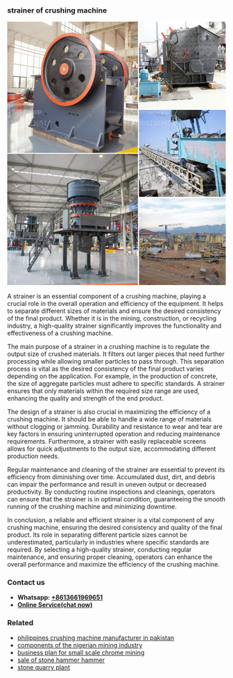 <h3>strainer of crushing machine</h3><img src='1708587451.jpg' alt=''><p>A strainer is an essential component of a crushing machine, playing a crucial role in the overall operation and efficiency of the equipment. It helps to separate different sizes of materials and ensure the desired consistency of the final product. Whether it is in the mining, construction, or recycling industry, a high-quality strainer significantly improves the functionality and effectiveness of a crushing machine.</p><p>The main purpose of a strainer in a crushing machine is to regulate the output size of crushed materials. It filters out larger pieces that need further processing while allowing smaller particles to pass through. This separation process is vital as the desired consistency of the final product varies depending on the application. For example, in the production of concrete, the size of aggregate particles must adhere to specific standards. A strainer ensures that only materials within the required size range are used, enhancing the quality and strength of the end product.</p><p>The design of a strainer is also crucial in maximizing the efficiency of a crushing machine. It should be able to handle a wide range of materials without clogging or jamming. Durability and resistance to wear and tear are key factors in ensuring uninterrupted operation and reducing maintenance requirements. Furthermore, a strainer with easily replaceable screens allows for quick adjustments to the output size, accommodating different production needs.</p><p>Regular maintenance and cleaning of the strainer are essential to prevent its efficiency from diminishing over time. Accumulated dust, dirt, and debris can impair the performance and result in uneven output or decreased productivity. By conducting routine inspections and cleanings, operators can ensure that the strainer is in optimal condition, guaranteeing the smooth running of the crushing machine and minimizing downtime.</p><p>In conclusion, a reliable and efficient strainer is a vital component of any crushing machine, ensuring the desired consistency and quality of the final product. Its role in separating different particle sizes cannot be underestimated, particularly in industries where specific standards are required. By selecting a high-quality strainer, conducting regular maintenance, and ensuring proper cleaning, operators can enhance the overall performance and maximize the efficiency of the crushing machine.</p><h3>Contact us</h3><ul><li><strong>Whatsapp:&nbsp;<a href="https://wa.me/8613661969651">+8613661969651</a></strong></li><li><a href="https://swt.shibang-china.com/?git&amp;zhl&amp;strainer of crushing machine"><strong>Online Service(chat now)</strong></a></li></ul><h3>Related</h3><ul><li><a href='philippines crushing machine manufacturer in pakistan.md'>philippines crushing machine manufacturer in pakistan</a></li><li><a href='components of the nigerian mining industry.md'>components of the nigerian mining industry</a></li><li><a href='business plan for small scale chrome mining.md'>business plan for small scale chrome mining</a></li><li><a href='sale of stone hammer hammer.md'>sale of stone hammer hammer</a></li><li><a href='stone quarry plant.md'>stone quarry plant</a></li></ul>